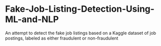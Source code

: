 # Fake-Job-Listing-Detection-Using-ML-and-NLP
An attempt to detect the fake job listings based on a Kaggle dataset of job postings, labeled as either fraudulent or non-fraudulent
